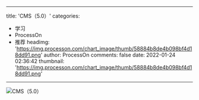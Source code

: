 
---
title: 'CMS（5.0）'
categories: 
 - 学习
 - ProcessOn
 - 推荐
headimg: 'https://img.processon.com/chart_image/thumb/58884b8de4b098bf4d18dd91.png'
author: ProcessOn
comments: false
date: 2022-01-24 02:36:42
thumbnail: 'https://img.processon.com/chart_image/thumb/58884b8de4b098bf4d18dd91.png'
---

<div>   
<img class="thumb" alt="CMS（5.0）" src="https://img.processon.com/chart_image/thumb/58884b8de4b098bf4d18dd91.png" referrerpolicy="no-referrer">
<p></p>  
</div>
            